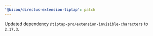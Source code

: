 ```yaml
---
'@bicou/directus-extension-tiptap': patch
---
```


Updated dependency `@tiptap-pro/extension-invisible-characters` to `2.17.3`.
